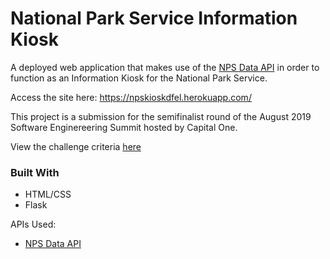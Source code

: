 # National Park Service Information Kiosk
A deployed web application that makes use of the [NPS Data API](https://www.nps.gov/subjects/developer/index.htm) in order to function as an Information Kiosk for the National Park Service.

  Access the site here: https://npskioskdfel.herokuapp.com/

This project is a submission for the semifinalist round of the August 2019 Software Enginereering Summit hosted by Capital One.

  View the challenge criteria [here](https://www.mindsumo.com/contests/national-park-api?utm_campaign=solution_received_notification&utm_source=mindsumo&utm_medium=email)


### Built With
- HTML/CSS
- Flask


APIs Used:
- [NPS Data API](https://www.nps.gov/subjects/developer/index.htm)


